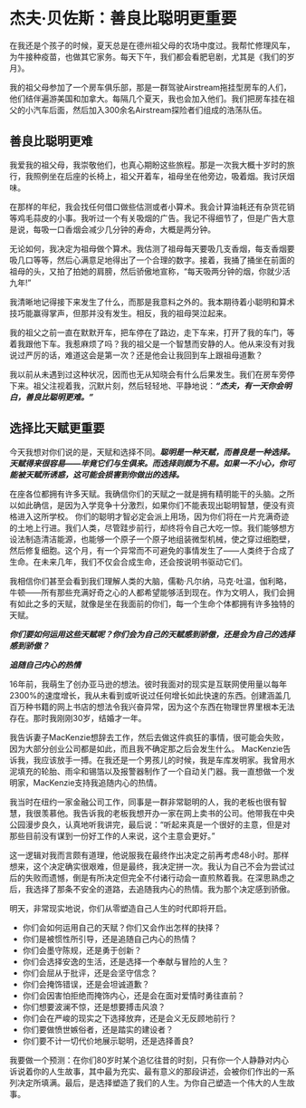 # 杰夫·贝佐斯：善良比聪明更重要

在我还是个孩子的时候，夏天总是在德州祖父母的农场中度过。我帮忙修理风车，为牛接种疫苗，也做其它家务。每天下午，我们都会看肥皂剧，尤其是《我们的岁月》。

我的祖父母参加了一个房车俱乐部，那是一群驾驶Airstream拖挂型房车的人们，他们结伴遍游美国和加拿大。每隔几个夏天，我也会加入他们。我们把房车挂在祖父的小汽车后面，然后加入300余名Airstream探险者们组成的浩荡队伍。

## 善良比聪明更难
我爱我的祖父母，我崇敬他们，也真心期盼这些旅程。那是一次我大概十岁时的旅行，我照例坐在后座的长椅上，祖父开着车，祖母坐在他旁边，吸着烟。我讨厌烟味。

在那样的年纪，我会找任何借口做些估测或者小算术。我会计算油耗还有杂货花销等鸡毛蒜皮的小事。我听过一个有关吸烟的广告。我记不得细节了，但是广告大意是说，每吸一口香烟会减少几分钟的寿命，大概是两分钟。

无论如何，我决定为祖母做个算术。我估测了祖母每天要吸几支香烟，每支香烟要吸几口等等，然后心满意足地得出了一个合理的数字。接着，我捅了捅坐在前面的祖母的头，又拍了拍她的肩膀，然后骄傲地宣称，“每天吸两分钟的烟，你就少活九年!”

我清晰地记得接下来发生了什么，而那是我意料之外的。我本期待着小聪明和算术技巧能赢得掌声，但那并没有发生。相反，我的祖母哭泣起来。

我的祖父之前一直在默默开车，把车停在了路边，走下车来，打开了我的车门，等着我跟他下车。我惹麻烦了吗？我的祖父是一个智慧而安静的人。他从来没有对我说过严厉的话，难道这会是第一次？还是他会让我回到车上跟祖母道歉？

我以前从未遇到过这种状况，因而也无从知晓会有什么后果发生。我们在房车旁停下来。祖父注视着我，沉默片刻，然后轻轻地、平静地说：***“杰夫，有一天你会明白，善良比聪明更难。”***

## 选择比天赋更重要
今天我想对你们说的是，天赋和选择不同。***聪明是一种天赋，而善良是一种选择。天赋得来很容易——毕竟它们与生俱来。而选择则颇为不易。如果一不小心，你可能被天赋所诱惑，这可能会损害到你做出的选择。***

在座各位都拥有许多天赋。我确信你们的天赋之一就是拥有精明能干的头脑。之所以如此确信，是因为入学竞争十分激烈，如果你们不能表现出聪明智慧，便没有资格进入这所学校。
你们的聪明才智必定会派上用场，因为你们将在一片充满奇迹的土地上行进。我们人类，尽管跬步前行，却终将令自己大吃一惊。我们能够想方设法制造清洁能源，也能够一个原子一个原子地组装微型机械，使之穿过细胞壁，然后修复细胞。这个月，有一个异常而不可避免的事情发生了——人类终于合成了生命。在未来几年，我们不仅会合成生命，还会按说明书驱动它们。

我相信你们甚至会看到我们理解人类的大脑，儒勒·凡尔纳，马克·吐温，伽利略，牛顿——所有那些充满好奇之心的人都希望能够活到现在。作为文明人，我们会拥有如此之多的天赋，就像是坐在我面前的你们，每一个生命个体都拥有许多独特的天赋。

***你们要如何运用这些天赋呢？你们会为自己的天赋感到骄傲，还是会为自己的选择感到骄傲？***

***追随自己内心的热情***

16年前，我萌生了创办亚马逊的想法。彼时我面对的现实是互联网使用量以每年2300%的速度增长，我从未看到或听说过任何增长如此快速的东西。创建涵盖几百万种书籍的网上书店的想法令我兴奋异常，因为这个东西在物理世界里根本无法存在。那时我刚刚30岁，结婚才一年。

我告诉妻子MacKenzie想辞去工作，然后去做这件疯狂的事情，很可能会失败，因为大部分创业公司都是如此，而且我不确定那之后会发生什么。 MacKenzie告诉我，我应该放手一搏。在我还是一个男孩儿的时候，我是车库发明家。我曾用水泥填充的轮胎、雨伞和锡箔以及报警器制作了一个自动关门器。我一直想做一个发明家，MacKenzie支持我追随内心的热情。

我当时在纽约一家金融公司工作，同事是一群非常聪明的人，我的老板也很有智慧，我很羡慕他。我告诉我的老板我想开办一家在网上卖书的公司。他带我在中央公园漫步良久，认真地听我讲完，最后说：“听起来真是一个很好的主意，但是对那些目前没有谋到一份好工作的人来说，这个主意会更好。”

这一逻辑对我而言颇有道理，他说服我在最终作出决定之前再考虑48小时。那样想来，这个决定确实很艰难，但是最终，我决定拼一次。我认为自己不会为尝试过后的失败而遗憾，倒是有所决定但完全不付诸行动会一直煎熬着我。在深思熟虑之后，我选择了那条不安全的道路，去追随我内心的热情。我为那个决定感到骄傲。

明天，非常现实地说，你们从零塑造自己人生的时代即将开启。

* 你们会如何运用自己的天赋？你们又会作出怎样的抉择？
* 你们是被惯性所引导，还是追随自己内心的热情？
* 你们会墨守陈规，还是勇于创新？
* 你们会选择安逸的生活，还是选择一个奉献与冒险的人生？
* 你们会屈从于批评，还是会坚守信念？
* 你们会掩饰错误，还是会坦诚道歉？
* 你们会因害怕拒绝而掩饰内心，还是会在面对爱情时勇往直前？
* 你们想要波澜不惊，还是想要搏击风浪？
* 你们会在严峻的现实之下选择放弃，还是会义无反顾地前行？
* 你们要做愤世嫉俗者，还是踏实的建设者？
* 你们要不计一切代价地展示聪明，还是选择善良?

我要做一个预测：在你们80岁时某个追忆往昔的时刻，只有你一个人静静对内心诉说着你的人生故事，其中最为充实、最有意义的那段讲述，会被你们作出的一系列决定所填满。最后，是选择塑造了我们的人生。为你自己塑造一个伟大的人生故事。
